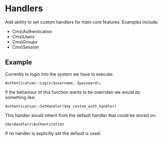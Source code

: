 # Handlers

Add ability to set custom handlers for main core features. Examples
include:

* Cms\Authentication
* Cms\Users
* Cms\Groups
* Cms\Session

## Example

Currently to login into the system we have to execute:

    Authentication::Login($username, $password);

If the behaviour of this function wants to be overriden we would
do something like:

    Authentication::SetHandler($my_custom_auth_handler)
    
This handler would inherit from the default handler that could be
stored on:

    Cms\Handlers\Authentication
    
If no handler is explicitly set the default is used.

